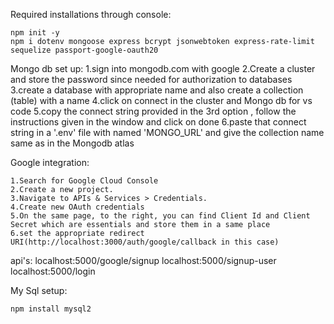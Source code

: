 
Required installations through console:

    npm init -y
    npm i dotenv mongoose express bcrypt jsonwebtoken express-rate-limit sequelize passport-google-oauth20

Mongo db set up:
    1.sign into mongodb.com with google
    2.Create a cluster and store the password since needed for authorization to databases
    3.create a database with appropriate name and also create a collection (table) with a name
    4.click on connect in the cluster and Mongo db for vs code
    5.copy the connect string provided in the 3rd option , follow the instructions given in the window and click on done
    6.paste that connect string in a '.env' file with named 'MONGO_URL' and give the collection name same as in the Mongodb atlas


Google integration:

    1.Search for Google Cloud Console
    2.Create a new project.
    3.Navigate to APIs & Services > Credentials.
    4.Create new OAuth credentials 
    5.On the same page, to the right, you can find Client Id and Client Secret which are essentials and store them in a same place
    6.set the appropriate redirect URI(http://localhost:3000/auth/google/callback in this case)



api's:
    localhost:5000/google/signup
    localhost:5000/signup-user
    localhost:5000/login

My Sql setup:

    npm install mysql2